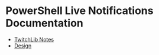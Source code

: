 # PowerShell Live Notifications Documentation

+ [TwitchLib Notes](twitchlibnotes.md)
+ [Design](design.md)
